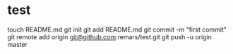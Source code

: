 test
====

touch README.md
git init
git add README.md
git commit -m "first commit"
git remote add origin git@github.com:remars/test.git
git push -u origin master
